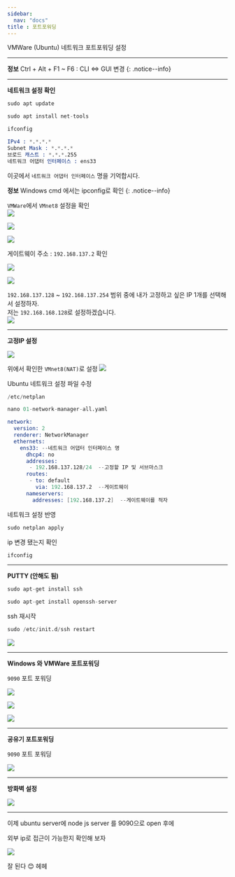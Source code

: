 ```yaml
---
sidebar:
  nav: "docs"
title : 포트포워딩
---
```


VMWare (Ubuntu) 네트워크 포트포워딩 설정

---


**<i class="fa fa-info-circle" aria-hidden="true"></i> 정보**
Ctrl + Alt + F1 ~ F6 : CLI <=> GUI 변경
{: .notice--info}

---

**네트워크 설정 확인**

```s
sudo apt update
```

```s
sudo apt install net-tools
```

```s
ifconfig
```

```s
IPv4 : *.*.*.*
Subnet Mask : *.*.*.*
브로드 캐스트 : *.*.*.255
네트워크 어댑터 인터페이스 : ens33
```

이곳에서 `네트워크 어댑터 인터페이스` 명을 기억합시다.

**<i class="fa fa-info-circle" aria-hidden="true"></i> 정보**
Windows cmd 에서는 ipconfig로 확인
{: .notice--info}

`VMWare`에서 `VMnet8` 설정을 확인   
![](../assets/images/2023-06-07-17-30-46.png)


![](../assets/images/2023-06-07-17-33-05.png)
 
![](../assets/images/2023-06-07-17-33-57.png)

게이트웨이 주소 : `192.168.137.2` 확인    


![](../assets/images/2023-06-07-17-35-36.png)   

![](../assets/images/2023-06-07-17-36-18.png)   

`192.168.137.128` ~ `192.168.137.254` 범위 중에 내가 고정하고 싶은 IP 1개를 선택해서 설정하자.   
저는 `192.168.168.128`로 설정하겠습니다.   
![](../assets/images/2023-06-07-17-36-57.png)

---

**고정IP 설정**

![](../assets/images/2023-06-07-17-54-16.png)

위에서 확인한 `VMnet8(NAT)`로 설정
![](../assets/images/2023-06-07-17-55-05.png)


Ubuntu 네트워크 설정 파일 수정
```s
/etc/netplan
```

```s
nano 01-network-manager-all.yaml
```

```s
network:
  version: 2
  renderer: NetworkManager
  ethernets:
    ens33: --네트워크 어댑터 인터페이스 명
      dhcp4: no
      addresses:
       - 192.168.137.128/24  --고정할 IP 및 서브마스크
      routes:
       - to: default
         via: 192.168.137.2  --게이트웨이
      nameservers:
        addresses: [192.168.137.2]  --게이트웨이를 적자
```

네트워크 설정 반영
```s
sudo netplan apply
```

ip 변경 됐는지 확인
```s
ifconfig
```

---

**PUTTY (안해도 됨)**   

```s
sudo apt-get install ssh
```

```s
sudo apt-get install openssh-server
```

ssh 재시작
```s
sudo /etc/init.d/ssh restart
```

![](../assets/images/2023-06-07-18-36-33.png)

---

**Windows 와 VMWare 포트포워딩**

`9090` 포트 포워딩
 
![](../assets/images/2023-06-07-17-30-46.png)

![](../assets/images/2023-06-07-17-33-57.png)

![](../assets/images/2023-06-07-19-32-38.png)

---

**공유기 포트포워딩**

`9090` 포트 포워딩

![](../assets/images/2023-06-07-19-35-51.png)

---

**방화벽 설정**



![](../assets/images/2023-06-07-19-36-17.png)


---

이제 ubuntu server에 node js server 를 9090으로 open 후에

외부 ip로 접근이 가능한지 확인해 보자

![](../assets/images/2023-06-07-19-37-53.png)

잘 된다 😊 헤헤




